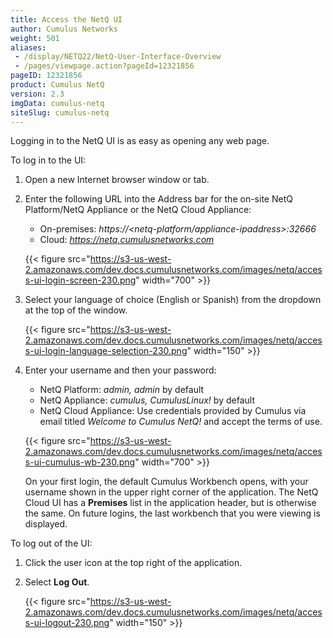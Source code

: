 ```yaml
---
title: Access the NetQ UI
author: Cumulus Networks
weight: 501
aliases:
 - /display/NETQ22/NetQ-User-Interface-Overview
 - /pages/viewpage.action?pageId=12321856
pageID: 12321856
product: Cumulus NetQ
version: 2.3
imgData: cumulus-netq
siteSlug: cumulus-netq
---
```

Logging in to the NetQ UI is as easy as opening any web page.

To log in to the UI:

1.  Open a new Internet browser window or tab.
2.  Enter the following URL into the Address bar for the on-site NetQ Platform/NetQ Appliance or the NetQ Cloud Appliance:  
    - On-premises: *https://\<netq-platform/appliance-ipaddress\>:32666*  
    - Cloud: *https://netq.cumulusnetworks.com*

    {{< figure src="https://s3-us-west-2.amazonaws.com/dev.docs.cumulusnetworks.com/images/netq/access-ui-login-screen-230.png" width="700" >}}

3.  Select your language of choice (English or Spanish) from the dropdown at the top of the window.

    {{< figure src="https://s3-us-west-2.amazonaws.com/dev.docs.cumulusnetworks.com/images/netq/access-ui-login-language-selection-230.png" width="150" >}}

4.  Enter your username and then your password:  
    - NetQ Platform: *admin, admin* by default  
    - NetQ Appliance: *cumulus, CumulusLinux\!* by default  
    - NetQ Cloud Appliance: Use credentials provided by Cumulus via email titled *Welcome to Cumulus NetQ\!* and accept the terms of use.

    {{< figure src="https://s3-us-west-2.amazonaws.com/dev.docs.cumulusnetworks.com/images/netq/access-ui-cumulus-wb-230.png" width="700" >}}

    On your first login, the default Cumulus Workbench opens, with your username shown in the upper right corner of the application. The NetQ Cloud UI has a **Premises** list in the application header, but is otherwise the same. On future logins, the last workbench that you were viewing is displayed.

To log out of the UI:

1.  Click the user icon at the top right of the application.

2.  Select **Log Out**.  

    {{< figure src="https://s3-us-west-2.amazonaws.com/dev.docs.cumulusnetworks.com/images/netq/access-ui-logout-230.png" width="150" >}}
